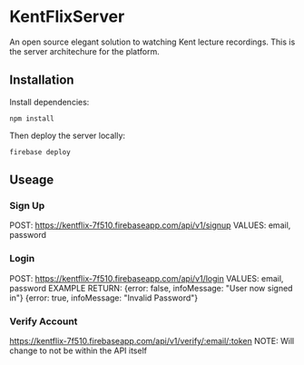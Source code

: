 # KentFlixServer
An open source elegant solution to watching Kent lecture recordings. This is the server architechure for the platform.

## Installation
Install dependencies:

	npm install
Then deploy the server locally:

	firebase deploy
    
## Useage

### Sign Up
POST: https://kentflix-7f510.firebaseapp.com/api/v1/signup
VALUES: email, password

### Login
POST: https://kentflix-7f510.firebaseapp.com/api/v1/login
VALUES: email, password
EXAMPLE RETURN:
{error: false, infoMessage: "User now signed in"}
{error: true, infoMessage: "Invalid Password"}

### Verify Account
https://kentflix-7f510.firebaseapp.com/api/v1/verify/:email/:token
NOTE: Will change to not be within the API itself